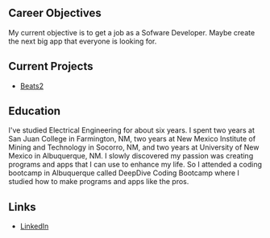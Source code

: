 ## Career Objectives
My current objective is to get a job as a Sofware Developer. Maybe create the next big app that
everyone is looking for. 

## Current Projects

* [Beats2](beats2/)

## Education
I've studied Electrical Engineering for about six years. I spent two years at San Juan College in 
Farmington, NM, two years at New Mexico Institute of Mining and Technology in Socorro, NM, and two years
at University of New Mexico in Albuquerque, NM. I slowly discovered my passion was creating programs and
apps that I can use to enhance my life. So I attended a coding bootcamp in Albuquerque called DeepDive 
Coding Bootcamp where I studied how to make programs and apps like the pros. 



## Links

* [LinkedIn](https://www.linkedin.com/in/james-larivee/)
